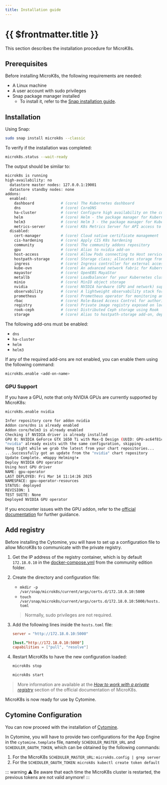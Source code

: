 ```yaml
---
title: Installation guide
---
```


# {{ $frontmatter.title }}

This section describes the installation procedure for MicroK8s.

## Prerequisites

Before installing MicroK8s, the following requirements are needed:

- A Linux machine
- A user account with sudo privileges
- Snap package manager installed
  - To install it, refer to the [Snap installation guide](https://snapcraft.io/docs/installing-snapd).

## Installation

Using Snap:

```bash
sudo snap install microk8s --classic
```

To verify if the installation was completed:

```bash
microk8s.status --wait-ready
```

The output should be similar to:

```bash
microk8s is running
high-availability: no
  datastore master nodes: 127.0.0.1:19001
  datastore standby nodes: none
addons:
  enabled:
    dashboard            # (core) The Kubernetes dashboard
    dns                  # (core) CoreDNS
    ha-cluster           # (core) Configure high availability on the current node
    helm                 # (core) Helm - the package manager for Kubernetes
    helm3                # (core) Helm 3 - the package manager for Kubernetes
    metrics-server       # (core) K8s Metrics Server for API access to service metrics
  disabled:
    cert-manager         # (core) Cloud native certificate management
    cis-hardening        # (core) Apply CIS K8s hardening
    community            # (core) The community addons repository
    gpu                  # (core) Alias to nvidia add-on
    host-access          # (core) Allow Pods connecting to Host services smoothly
    hostpath-storage     # (core) Storage class; allocates storage from host directory
    ingress              # (core) Ingress controller for external access
    kube-ovn             # (core) An advanced network fabric for Kubernetes
    mayastor             # (core) OpenEBS MayaStor
    metallb              # (core) Loadbalancer for your Kubernetes cluster
    minio                # (core) MinIO object storage
    nvidia               # (core) NVIDIA hardware (GPU and network) support
    observability        # (core) A lightweight observability stack for logs, traces and metrics
    prometheus           # (core) Prometheus operator for monitoring and logging
    rbac                 # (core) Role-Based Access Control for authorisation
    registry             # (core) Private image registry exposed on localhost:32000
    rook-ceph            # (core) Distributed Ceph storage using Rook
    storage              # (core) Alias to hostpath-storage add-on, deprecated
```

The following add-ons must be enabled:

- `dns`
- `ha-cluster`
- `helm`
- `helm3`

If any of the required add-ons are not enabled, you can enable them using the following command:

```bash
microk8s.enable <add-on-name>
```

### GPU Support

If you have a GPU, note that only NVIDIA GPUs are currently supported by MicroK8s:

```bash
microk8s.enable nvidia
```

```bash
Infer repository core for addon nvidia
Addon core/dns is already enabled
Addon core/helm3 is already enabled
Checking if NVIDIA driver is already installed
GPU 0: NVIDIA GeForce GTX 1650 Ti with Max-Q Design (UUID: GPU-ac64f81c-c1bf-4e5e-b930-83b9f092e33a)
"nvidia" already exists with the same configuration, skipping
Hang tight while we grab the latest from your chart repositories...
...Successfully got an update from the "nvidia" chart repository
Update Complete. ⎈Happy Helming!⎈
Deploy NVIDIA GPU operator
Using host GPU driver
NAME: gpu-operator
LAST DEPLOYED: Fri Mar 14 11:14:26 2025
NAMESPACE: gpu-operator-resources
STATUS: deployed
REVISION: 1
TEST SUITE: None
Deployed NVIDIA GPU operator
```

If you encounter issues with the GPU addon, refer to the [official documentation](https://microk8s.io/docs/addon-gpu) for further guidance.

## Add registry

Before installing the Cytomine, you will have to set up a configuration file to allow MicroK8s to communicate with the private registry.

1. Get the IP address of the registry container, which is by default `172.18.0.10` in the [docker-compose.yml](https://github.com/cytomine/cytomine/blob/main/cytomine-community-edition/docker-compose.yml#L106) from the community edition folder.

2. Create the directory and configuration file:

   - `mkdir -p /var/snap/microk8s/current/args/certs.d/172.18.0.10:5000`
   - `touch /var/snap/microk8s/current/args/certs.d/172.18.0.10:5000/hosts.toml`

   > Normally, sudo privileges are not required.

3. Add the following lines inside the `hosts.toml` file:

   ```toml
   server = "http://172.18.0.10:5000"

   [host."http://172.18.0.10:5000"]
   capabilities = ["pull", "resolve"]
   ```

4. Restart MicroK8s to have the new configuration loaded:

   ```bash
   microk8s stop
   ```

   ```bash
   microk8s start
   ```

> More information are available at the [_How to work with a private registry_](https://microk8s.io/docs/registry-private) section of the official documentation of MicroK8s.

MicroK8s is now ready for use by Cytomine.

## Cytomine Configuration

You can now proceed with the installation of [Cytomine](/admin-guide/ce/installation#installation).

In Cytomine, you will have to provide two configurations for the App Engine in the `cytomine.template` file, namely `SCHEDULER_MASTER_URL` and `SCHEDULER_OAUTH_TOKEN`, which can be obtained by the following commands:

1. For the MicroK8s `SCHEDULER_MASTER_URL`: `microk8s.config | grep server`
2. For the `SCHEDULER_OAUTH_TOKEN`: `microk8s kubectl create token default`

::: warning
:warning: Be aware that each time the MicroK8s cluster is restarted, the previous tokens are not valid anymore!
:::
